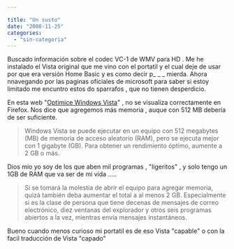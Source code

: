 ```yaml
---

title: "Un susto"
date: "2008-11-25"
categories: 
  - "sin-categoria"
---
```


Buscado información sobre el codec VC-1 de WMV para HD . Me he instalado el Vista original que me vino con el portatil y el cual deje de usar por que era versión Home Basic y es como decir p\_ \_ \_ mierda. Ahora nnavegando por las paginas oficiales de microsoft para saber si estoy limitado me encuntro estos do sparrafos , que no tienen desperdicio.

En esta web "[Optimice Windows Vista](https://windowshelp.microsoft.com/Windows/es-ES/help/83ec0ffe-ee04-4d53-8b87-25d1f05c954e3082.mspx#section_8)" , no se visualiza correctamente en Firefox. Nos dice que agregemos más memoria , auque con 512 MB debería de ser suficiente.

> Windows Vista se puede ejecutar en un equipo con 512 megabytes (MB) de memoria de acceso aleatorio (RAM), pero se ejecuta mejor con 1 gigabyte (GB). Para obtener un rendimiento óptimo, aumente a 2 GB o más.

Dios mío yo soy de los que aben mil programas , "ligeritos" , y solo tengo un 1GB de RAM que va ser de mi vida .....

> Si se tomará la molestia de abrir el equipo para agregar memoria, quizá también deba aumentar el total a al menos 2 GB. Especialmente si es la clase de persona que tiene decenas de mensajes de correo electrónico, diez ventanas del explorador y otros seis programas abiertos a la vez, mientras envía mensajes instantáneos.

Bueno cuando menos curioso mi portatil es de eso Vista "capable" o con la facil traducción de Vista "capado"
